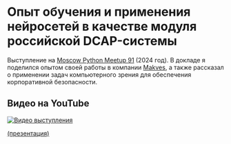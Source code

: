 # Опыт обучения и применения нейросетей в качестве модуля российской DCAP-системы

Выступление на [Moscow Python Meetup 91](https://moscowpython.ru/meetup/91/) (2024 год). В докладе я поделился опытом своей работы в компании [Makves](https://makves.ru/), а также рассказал о применении задач компьютерного зрения для обеспечения корпоративной безопасности.

## Видео на YouTube
[![Видео выступления](https://img.youtube.com/vi/VMDWjJoT8yE/0.jpg)](https://www.youtube.com/watch?v=VMDWjJoT8yE)

[(презентация)](https://github.com/onixlas/DS_portfolio/tree/main/presentations/moscow_python_meetup_91/python_dcap.pdf)